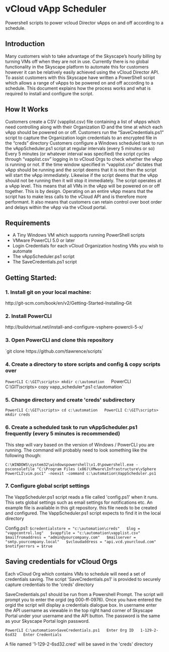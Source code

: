 <h1>vCloud vApp Scheduler</h1>

Powershell scripts to power vcloud Director vApps on and off according to a schedule.

<h2>Introduction</h2>
<p>
Many customers wish to take advantage of the Skyscape’s hourly billing by turning VMs off when they are not in use. Currently there is no global functionality in the Skyscape platform to automate this for customers however it can be relatively easily achieved using the vCloud Director API.
To assist customers with this Skyscape have written a PowerShell script which allows a range of vApps to be powered on and off according to a schedule. This document explains how the process works and what is required to install and configure the script.
</p>
<h2>How It Works</h2>

<p>Customers create a CSV (vapplist.csv) file containing a list of vApps which need controlling along with their Organization ID and the time at which each vApp should be powered on or off.
Customers run the “SaveCredentials.ps1” script to capture the Organization login credentials to an encrypted file in the “creds” directory
Customers configure a Windows scheduled task to run the vAppScheduler.ps1 script at regular intervals (every 5 minutes or so)
Every 5 minutes (or whatever interval was specified) the script cycles through “vapplist.csv” logging in to vCloud Orgs to check whether the vApp is running or not. If the time window specified in “vapplist.csv” dictates that vApp should be running and the script deems that it is not then the script will start the vApp immediately. Likewise if the script deems that the vApp should not be running then it will stop it immediately.
The script operates at a vApp level. This means that all VMs in the vApp will be powered on or off together. This is by design. Operating on an entire vApp means that the script has to make less calls to the vCloud API and is therefore more performant. It also means that customers can retain control over boot order and delays within the vApp via the vCloud portal.</p>

<h2>Requirements</h2>

<ul>
<li>A Tiny Windows VM which supports running PowerShell scripts</li>
<li>VMware PowerCLI  5.0 or later</li>
<li>Login Credentials for each vCloud Organization hosting VMs you wish to automate</li>
<li>The vAppScheduler.ps1 script</li>
<li>The SaveCredentials.ps1 script</li>
</ul>

<h2>Getting Started:</h2>

<h3>1. Install git on your local machine:</h3>
http://git-scm.com/book/en/v2/Getting-Started-Installing-Git

<h3>2. Install PowerCLI</h3>
http://buildvirtual.net/install-and-configure-vsphere-powercli-5-x/

<h3>3. Open PowerCLI and clone this repository</h3>
`git clone https://github.com/tlawrence/scripts`

<h3>4. Create a directory to store scripts and config & copy scripts over</h3>

`PowerCLI C:\GIT\scripts> mkdir c:\automation  
`PowerCLI C:\GIT\scripts> copy vapp_scheduler\*.ps1 c:\automation`


<h3>5. Change directory and create 'creds' subdirectory</h3>

`PowerCLI C:\GIT\scripts> cd c:\automation  
PowerCLI C:\GIT\scripts> mkdir creds`


<h3>6. Create a scheduled task to run vAppScheduler.ps1 frequently (every 5 minutes is recommended)</h3>

This step will vary based on the version of Windows / PowerCLI you are running. The command will probably need to look something like the following though:

`C:\WINDOWS\system32\windowspowershell\v1.0\powershell.exe -psconsolefile "C:\Program Files (x86)\VMware\Infrastructure\vSphere PowerCLI\vim.psc1" -noexit -command c:\automation\VappScheduler.ps1`  

<h3>7. Configure global script settings</h3>

The VappScheduler.ps1 script reads a file called 'config.ps1' when it runs. This sets global settings such as email settings for notifications etc. An example file is available in this git repository. this file needs to be created and configured. The VappScheduler.ps1 script expects to find it in the local directory

Config.ps1:
`
  $credentialstore = "c:\automation\creds"  
  $log = "vappcontrol.log"  
  $vappfile = "c:\automation\vapplist.csv"  
  $mailfromaddress = "admin@yourcompany.com"  
  $mailserver = "smtp.yourcompany.local"  
  $vcloudaddress = "api.vcd.yourcloud.com"  
  $notifyerrors = $true
`

<h2>Saving credentials for vCloud Orgs</h2>	
Each vCloud Org which contains VMs to schedule will need a set of credentials saving. The script 'SaveCredentials.ps1' is provided to securely capture credentials to the 'creds' directory

SaveCredentials.ps1 should be run from a Powershell Prompt. The script will prompt you to enter the orgid (eg 000-ff-0976). Once you have entered the orgid the script will display a credentials dialogue box. In username enter the API username as viewable in the top right hand corner of Skyscape Portal under your username and the API button. The password is the same as your Skyscape Portal login password.

`PowerCLI C:\automation>SaveCredentials.ps1  
Enter Org ID  
1-129-2-6sd32  
Enter Credentials`

A file named '1-129-2-6sd32.cred' will be saved in the 'creds' directory




